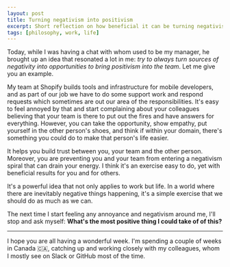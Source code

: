```yaml
---
layout: post
title: Turning negativism into positivism
excerpt: Short reflection on how beneficial it can be turning negativism into something positive.
tags: [philosophy, work, life]
---
```


Today, while I was having a chat with whom used to be my manager, he brought up an idea that resonated a lot in me: _try to always turn sources of negativity into opportunities to bring positivism into the team_. Let me give you an example.

My team at Shopify builds tools and infrastructure for mobile developers, and as part of our job we have to do some support work and respond requests which sometimes are out our area of the responsibilities. It's easy to feel annoyed by that and start complaining about your colleagues believing that your team is there to put out the fires and have answers for everything. However, you can take the opportunity, show empathy, put yourself in the other person's shoes, and think if within your domain, there's something you could do to make that person's life easier.

It helps you build trust between you, your team and the other person. Moreover, you are preventing you and your team from entering a negativism spiral that can drain your energy. I think it's an exercise easy to do, yet with beneficial results for you and for others.

It's a powerful idea that not only applies to work but life. In a world where there are inevitably negative things happening, it's a simple exercise that we should do as much as we can.

The next time I start feeling any annoyance and negativism around me, I'll stop and ask myself: **What's the most positive thing I could take of of this?**

---

I hope you are all having a wonderful week. I'm spending a couple of weeks in Canada 🇨🇦, catching up and working closely with my colleagues, whom I mostly see on Slack or GitHub most of the time.
